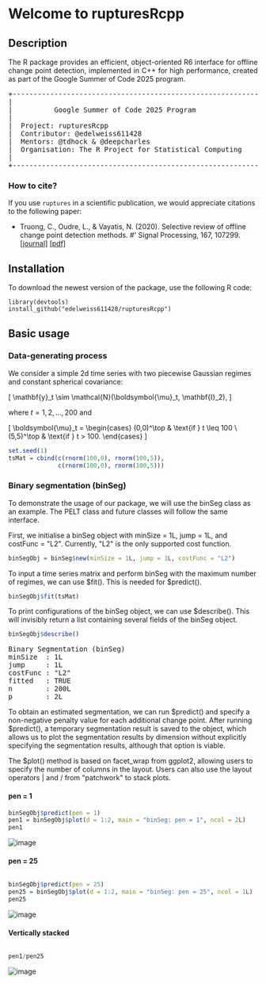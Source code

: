 # Welcome to rupturesRcpp

## Description

<p align="justify"> The R package provides an efficient, object-oriented R6 interface for offline change point detection, implemented in C++ for high performance, created as part of the Google Summer of Code 2025 program. </p>


<pre>
+------------------------------------------------------------+
|                                                            |
|          Google Summer of Code 2025 Program                |
|                                                            | 
|  Project: rupturesRcpp                                     |
|  Contributor: @edelweiss611428                             |
|  Mentors: @tdhock & @deepcharles                           |
|  Organisation: The R Project for Statistical Computing     |
|                                                            |
+------------------------------------------------------------+
</pre>


### How to cite?

If you use `ruptures` in a scientific publication, we would appreciate citations to the following paper:

- Truong, C., Oudre, L., & Vayatis, N. (2020). Selective review of offline change point detection methods.
#' Signal Processing, 167, 107299. [[journal]](https://doi.org/10.1016/j.sigpro.2019.107299) [[pdf]](http://www.laurentoudre.fr/publis/TOG-SP-19.pdf)


## Installation

To download the newest version of the package, use the following R code: 

```
library(devtools)
install_github("edelweiss611428/rupturesRcpp") 
```

## Basic usage

### Data-generating process  
  
We consider a simple 2d time series with two piecewise Gaussian regimes and constant spherical covariance:

\[
\mathbf{y}_t \sim \mathcal{N}(\boldsymbol{\mu}_t, \mathbf{I}_2),
\]

where $t = 1,2,\ldots,200$ and

\[
\boldsymbol{\mu}_t = \begin{cases}
(0,0)^\top & \text{if } t \leq 100 \\
(5,5)^\top & \text{if } t > 100.
\end{cases}
\]


```r
set.seed(1)
tsMat = cbind(c(rnorm(100,0), rnorm(100,5)),
              c(rnorm(100,0), rnorm(100,5)))
```


### Binary segmentation (binSeg)

To demonstrate the usage of our package, we will use the binSeg class as an example. The PELT class and future classes will follow the same interface. 

First, we initialise a binSeg object with minSize = 1L, jump = 1L, and costFunc = "L2". Currently, "L2" is the only supported cost function.

```r
binSegObj = binSeg$new(minSize = 1L, jump = 1L, costFunc = "L2") 
```
To input a time series matrix and perform binSeg with the maximum number of regimes, we can use $fit(). This is needed for $predict().

```r
binSegObj$fit(tsMat) 
```
To print configurations of the binSeg object, we can use $describe(). This will invisibly return a list containing several fields of the binSeg object.

```r
binSegObj$describe() 
```
<pre>
Binary Segmentation (binSeg)
minSize  : 1L
jump     : 1L
costFunc : "L2"
fitted   : TRUE
n        : 200L
p        : 2L
</pre>

To obtain an estimated segmentation, we can run $predict() and specify a non-negative penalty value for each additional change point. After running $predict(), a temporary segmentation result is saved to the object, which allows us to plot the segmentation results by dimension without explicitly specifying the segmentation results, although that option is viable.

The $plot() method is based on facet_wrap from ggplot2, allowing users to specify the number of columns in the layout. Users can also use the layout operators | and / from "patchwork" to stack plots.

#### pen = 1 

```r
binSegObj$predict(pen = 1)
pen1 = binSegObj$plot(d = 1:2, main = "binSeg: pen = 1", ncol = 2L)
pen1
```

![image](https://github.com/user-attachments/assets/97889fb6-216f-478f-a333-96d661496619)

#### pen = 25
```r

binSegObj$predict(pen = 25)
pen25 = binSegObj$plot(d = 1:2, main = "binSeg: pen = 25", ncol = 1L)
pen25
```
![image](https://github.com/user-attachments/assets/3b8db331-e3ad-413d-bdc1-2aa7b6320f20)

#### Vertically stacked
```r

pen1/pen25
```
![image](https://github.com/user-attachments/assets/af085b6d-abc0-498c-a86a-77c14e8e8905)


